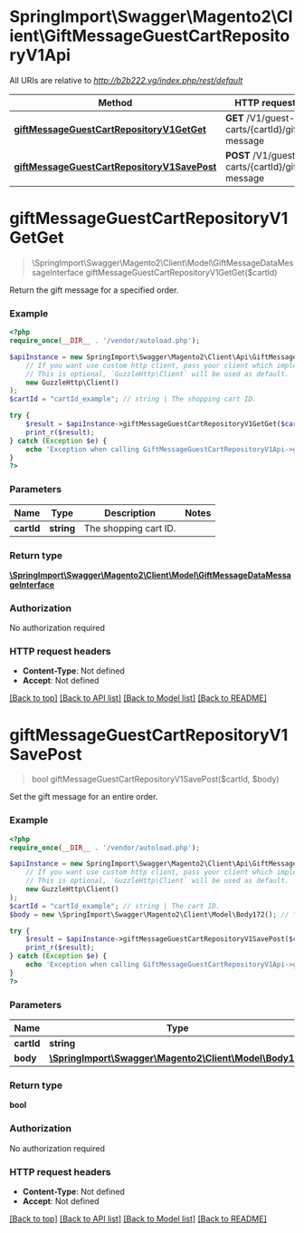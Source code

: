 # SpringImport\Swagger\Magento2\Client\GiftMessageGuestCartRepositoryV1Api

All URIs are relative to *http://b2b222.vg/index.php/rest/default*

Method | HTTP request | Description
------------- | ------------- | -------------
[**giftMessageGuestCartRepositoryV1GetGet**](GiftMessageGuestCartRepositoryV1Api.md#giftMessageGuestCartRepositoryV1GetGet) | **GET** /V1/guest-carts/{cartId}/gift-message | 
[**giftMessageGuestCartRepositoryV1SavePost**](GiftMessageGuestCartRepositoryV1Api.md#giftMessageGuestCartRepositoryV1SavePost) | **POST** /V1/guest-carts/{cartId}/gift-message | 


# **giftMessageGuestCartRepositoryV1GetGet**
> \SpringImport\Swagger\Magento2\Client\Model\GiftMessageDataMessageInterface giftMessageGuestCartRepositoryV1GetGet($cartId)



Return the gift message for a specified order.

### Example
```php
<?php
require_once(__DIR__ . '/vendor/autoload.php');

$apiInstance = new SpringImport\Swagger\Magento2\Client\Api\GiftMessageGuestCartRepositoryV1Api(
    // If you want use custom http client, pass your client which implements `GuzzleHttp\ClientInterface`.
    // This is optional, `GuzzleHttp\Client` will be used as default.
    new GuzzleHttp\Client()
);
$cartId = "cartId_example"; // string | The shopping cart ID.

try {
    $result = $apiInstance->giftMessageGuestCartRepositoryV1GetGet($cartId);
    print_r($result);
} catch (Exception $e) {
    echo 'Exception when calling GiftMessageGuestCartRepositoryV1Api->giftMessageGuestCartRepositoryV1GetGet: ', $e->getMessage(), PHP_EOL;
}
?>
```

### Parameters

Name | Type | Description  | Notes
------------- | ------------- | ------------- | -------------
 **cartId** | **string**| The shopping cart ID. |

### Return type

[**\SpringImport\Swagger\Magento2\Client\Model\GiftMessageDataMessageInterface**](../Model/GiftMessageDataMessageInterface.md)

### Authorization

No authorization required

### HTTP request headers

 - **Content-Type**: Not defined
 - **Accept**: Not defined

[[Back to top]](#) [[Back to API list]](../../README.md#documentation-for-api-endpoints) [[Back to Model list]](../../README.md#documentation-for-models) [[Back to README]](../../README.md)

# **giftMessageGuestCartRepositoryV1SavePost**
> bool giftMessageGuestCartRepositoryV1SavePost($cartId, $body)



Set the gift message for an entire order.

### Example
```php
<?php
require_once(__DIR__ . '/vendor/autoload.php');

$apiInstance = new SpringImport\Swagger\Magento2\Client\Api\GiftMessageGuestCartRepositoryV1Api(
    // If you want use custom http client, pass your client which implements `GuzzleHttp\ClientInterface`.
    // This is optional, `GuzzleHttp\Client` will be used as default.
    new GuzzleHttp\Client()
);
$cartId = "cartId_example"; // string | The cart ID.
$body = new \SpringImport\Swagger\Magento2\Client\Model\Body172(); // \SpringImport\Swagger\Magento2\Client\Model\Body172 | 

try {
    $result = $apiInstance->giftMessageGuestCartRepositoryV1SavePost($cartId, $body);
    print_r($result);
} catch (Exception $e) {
    echo 'Exception when calling GiftMessageGuestCartRepositoryV1Api->giftMessageGuestCartRepositoryV1SavePost: ', $e->getMessage(), PHP_EOL;
}
?>
```

### Parameters

Name | Type | Description  | Notes
------------- | ------------- | ------------- | -------------
 **cartId** | **string**| The cart ID. |
 **body** | [**\SpringImport\Swagger\Magento2\Client\Model\Body172**](../Model/Body172.md)|  | [optional]

### Return type

**bool**

### Authorization

No authorization required

### HTTP request headers

 - **Content-Type**: Not defined
 - **Accept**: Not defined

[[Back to top]](#) [[Back to API list]](../../README.md#documentation-for-api-endpoints) [[Back to Model list]](../../README.md#documentation-for-models) [[Back to README]](../../README.md)

